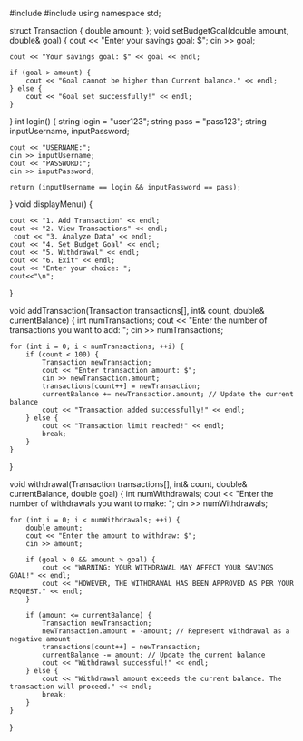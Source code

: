 #include <iostream>
#include <string>
using namespace std;

struct Transaction {
    double amount;
};
void setBudgetGoal(double amount, double& goal) {
    cout << "Enter your savings goal: $";
    cin >> goal;

    cout << "Your savings goal: $" << goal << endl;

    if (goal > amount) {
        cout << "Goal cannot be higher than Current balance." << endl;
    } else {
        cout << "Goal set successfully!" << endl;
    }
}
int login() {
    string login = "user123";
    string pass = "pass123";
    string inputUsername, inputPassword;

    cout << "USERNAME:";
    cin >> inputUsername;
    cout << "PASSWORD:";
    cin >> inputPassword;

    return (inputUsername == login && inputPassword == pass);
}
void displayMenu() {
   
    cout << "1. Add Transaction" << endl;
    cout << "2. View Transactions" << endl;
     cout << "3. Analyze Data" << endl;
    cout << "4. Set Budget Goal" << endl;
    cout << "5. Withdrawal" << endl;
    cout << "6. Exit" << endl;
    cout << "Enter your choice: ";
    cout<<"\n";
}

void addTransaction(Transaction transactions[], int& count, double& currentBalance) {
    int numTransactions;
    cout << "Enter the number of transactions you want to add: ";
    cin >> numTransactions;

    for (int i = 0; i < numTransactions; ++i) {
        if (count < 100) {
            Transaction newTransaction;
            cout << "Enter transaction amount: $";
            cin >> newTransaction.amount;
            transactions[count++] = newTransaction;
            currentBalance += newTransaction.amount; // Update the current balance
            cout << "Transaction added successfully!" << endl;
        } else {
            cout << "Transaction limit reached!" << endl;
            break;
        }
    }
}

void withdrawal(Transaction transactions[], int& count, double& currentBalance, double goal) {
    int numWithdrawals;
    cout << "Enter the number of withdrawals you want to make: ";
    cin >> numWithdrawals;

    for (int i = 0; i < numWithdrawals; ++i) {
        double amount;
        cout << "Enter the amount to withdraw: $";
        cin >> amount;
        
        if (goal > 0 && amount > goal) {
            cout << "WARNING: YOUR WITHDRAWAL MAY AFFECT YOUR SAVINGS GOAL!" << endl;
            cout << "HOWEVER, THE WITHDRAWAL HAS BEEN APPROVED AS PER YOUR REQUEST." << endl; 
        }

        if (amount <= currentBalance) {
            Transaction newTransaction;
            newTransaction.amount = -amount; // Represent withdrawal as a negative amount
            transactions[count++] = newTransaction;
            currentBalance -= amount; // Update the current balance
            cout << "Withdrawal successful!" << endl;
        } else {
            cout << "Withdrawal amount exceeds the current balance. The transaction will proceed." << endl;
            break;
        }
    }
}


